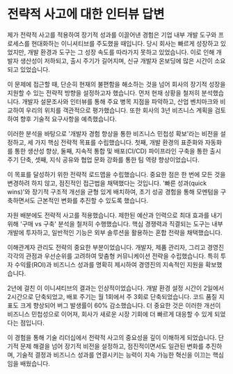 # 전략적 사고에 대한 인터뷰 답변

제가 전략적 사고를 적용하여 장기적 성과를 이끌어낸 경험은 기업 내부 개발 도구와 프로세스를 현대화하는 이니셔티브를 주도했을 때입니다. 당시 회사는 빠르게 성장하고 있었지만, 개발 환경과 도구는 그 성장 속도를 따라가지 못하고 있었습니다. 이로 인해 개발자 생산성이 저하되고, 출시 주기가 길어지며, 신규 개발자 온보딩에 많은 시간이 소요되고 있었습니다.

이 문제에 접근할 때, 단순히 현재의 불편함을 해소하는 것을 넘어 회사의 장기적 성장을 지원할 수 있는 전략적 방향을 설정하고자 했습니다. 먼저 현재 상황을 철저히 분석했습니다. 개발자 설문조사와 인터뷰를 통해 주요 병목 지점을 파악하고, 산업 벤치마크와 비교하여 우리의 위치를 객관적으로 평가했습니다. 또한 회사의 3년 비즈니스 계획을 검토하여 향후 기술적 요구사항을 예측했습니다.

이러한 분석을 바탕으로 '개발자 경험 향상을 통한 비즈니스 민첩성 확보'라는 비전을 설정하고, 세 가지 핵심 전략적 목표를 수립했습니다. 첫째, 개발 환경의 표준화와 자동화를 통한 생산성 향상, 둘째, 지속적 통합 및 배포(CI/CD) 파이프라인 구축을 통한 출시 주기 단축, 셋째, 지식 공유와 협업 문화 강화를 통한 팀 역량 향상이었습니다.

이 목표를 달성하기 위한 전략적 로드맵을 수립했습니다. 중요한 점은 한 번에 모든 것을 변경하려 하지 않고, 점진적인 접근법을 채택했다는 것입니다. '빠른 성과(quick wins)'와 장기적 구조적 개선을 균형 있게 배치하여, 초기 성공 경험을 통해 모멘텀을 구축하면서도 근본적인 변화를 추진할 수 있도록 했습니다.

자원 배분에도 전략적 사고를 적용했습니다. 제한된 예산과 인력으로 최대 효과를 내기 위해 '구매 vs 구축' 분석을 철저히 수행했습니다. 핵심 경쟁력과 직결되는 도구는 내부 개발에 투자하고, 일반적인 기능은 외부 솔루션을 활용하는 혼합 전략을 채택했습니다.

이해관계자 관리도 전략의 중요한 부분이었습니다. 개발자, 제품 관리자, 그리고 경영진 각각의 관점과 우선순위를 고려하여 맞춤형 커뮤니케이션 전략을 수립했습니다. 특히 투자 수익률(ROI)과 비즈니스 성과를 명확히 제시하여 경영진의 지속적인 지원을 확보했습니다.

2년에 걸친 이 이니셔티브의 결과는 인상적이었습니다. 개발 환경 설정 시간이 2일에서 2시간으로 단축되었고, 배포 주기는 월 1회에서 주 3회로 단축되었습니다. 코드 품질 지표도 크게 향상되어 버그 발생률이 60% 감소했습니다. 더 중요한 것은 이러한 개선이 비즈니스 민첩성으로 이어져, 회사가 새로운 시장 기회에 더 빠르게 대응할 수 있게 되었다는 점입니다.

이 경험을 통해 기술 리더십에서 전략적 사고의 중요성을 깊이 이해하게 되었습니다. 단기적 문제 해결을 넘어 장기적 비전을 설정하고, 점진적이면서도 일관된 변화를 추진하며, 기술적 결정과 비즈니스 성과를 연결시키는 능력이 지속 가능한 혁신을 이끄는 핵심임을 배웠습니다.